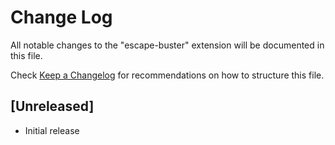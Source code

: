# Change Log

All notable changes to the "escape-buster" extension will be documented in this file.

Check [Keep a Changelog](http://keepachangelog.com/) for recommendations on how to structure this file.

## [Unreleased]

- Initial release